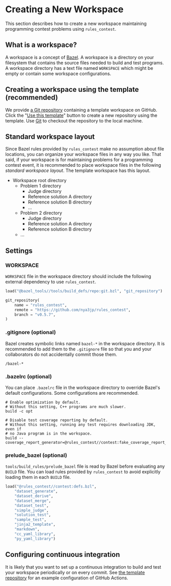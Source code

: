 # Creating a New Workspace

This section describes how to create a new workspace maintaining programming
contest problems using `rules_contest`.

## What is a workspace?

A workspace is a concept of [Bazel]. A workspace is a directory on your
filesystem that contains the source files needed to build and test programs.
A workspace directory has a text file named `WORKSPACE` which might be empty or
contain some workspace configurations.

[Bazel]: https://bazel.build/

## Creating a workspace using the template (recommended)

We provide [a Git repository] containing a template workspace on GitHub.
Click the "[Use this template]" button to create a new repository using
the template. Use [Git] to checkout the repository to the local machine.

[a Git repository]: https://github.com/nya3jp/contest_template
[Use this template]: https://help.github.com/articles/creating-a-repository-from-a-template/
[Git]: https://help.github.com/en/github/creating-cloning-and-archiving-repositories/cloning-a-repository

## Standard workspace layout

Since Bazel rules provided by `rules_contest` make no assumption about file
locations, you can organize your workspace files in any way you like.
That said, if your workspace is for maintaining problems for a programming
contest event, it is recommended to place workspace files in the following
*standard workspace layout*. The template workspace has this layout.

- Workspace root directory
    - Problem 1 directory
        - Judge directory
        - Reference solution A directory
        - Reference solution B directory
        - ...
    - Problem 2 directory
        - Judge directory
        - Reference solution A directory
        - Reference solution B directory
    - ...

## Settings

### WORKSPACE

`WORKSPACE` file in the workspace directory should include the following
external dependency to use `rules_contest`.

```python
load("@bazel_tools//tools/build_defs/repo:git.bzl", "git_repository")

git_repository(
    name = "rules_contest",
    remote = "https://github.com/nya3jp/rules_contest",
    branch = "v0.5.7",
)
```

### .gitignore (optional)

Bazel creates symbolic links named `bazel-*` in the workspace directory.
It is recommended to add them to the `.gitignore` file so that you and your
collaborators do not accidentally commit those them.

```
/bazel-*
```

### .bazelrc (optional)

You can place `.bazelrc` file in the workspace directory to override Bazel's
default configurations. Some configurations are recommended.

```text
# Enable optimization by default.
# Without this setting, C++ programs are much slower.
build -c opt

# Disable test coverage reporting by default.
# Without this setting, running any test requires downloading JDK, even if
# no Java program is in the workspace.
build --coverage_report_generator=@rules_contest//contest:fake_coverage_report_generator
```

### prelude_bazel (optional)

`tools/build_rules/prelude_bazel` file is read by Bazel before evaluating any
`BUILD` file. You can load rules provided by `rules_contest` to avoid explicitly
loading them in each `BUILD` file.

```python
load("@rules_contest//contest:defs.bzl",
    "dataset_generate",
    "dataset_derive",
    "dataset_merge",
    "dataset_test",
    "simple_judge",
    "solution_test",
    "sample_test",
    "jinja2_template",
    "markdown",
    "cc_yaml_library",
    "py_yaml_library")
```

## Configuring continuous integration

It is likely that you want to set up a continuous integration to build and test
your workspace periodically or on every commit. See [the template repository]
for an example configuration of GitHub Actions.

[the template repository]: https://github.com/nya3jp/contest_template/tree/master/.github/workflows
